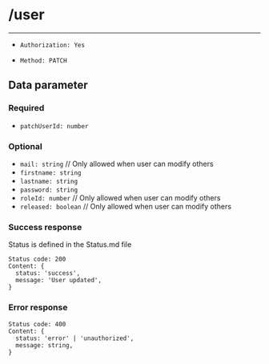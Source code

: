 # /user

---

- `Authorization: Yes`

- `Method: PATCH`

## Data parameter

### Required

- `patchUserId: number`

### Optional

- `mail: string` // Only allowed when user can modify others
- `firstname: string`
- `lastname: string`
- `password: string`
- `roleId: number` // Only allowed when user can modify others
- `released: boolean` // Only allowed when user can modify others

### Success response

Status is defined in the Status.md file

```
Status code: 200
Content: {
  status: 'success',
  message: 'User updated',
}
```

### Error response

```
Status code: 400
Content: {
  status: 'error' | 'unauthorized',
  message: string,
}
```
